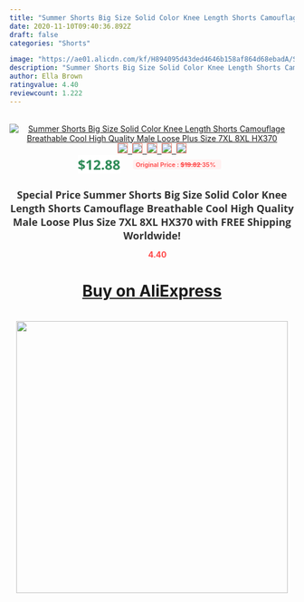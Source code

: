 ```yaml
---
title: "Summer Shorts Big Size Solid Color Knee Length Shorts Camouflage Breathable Cool High Quality Male Loose Plus Size 7XL 8XL HX370"
date: 2020-11-10T09:40:36.892Z
draft: false
categories: "Shorts"

image: "https://ae01.alicdn.com/kf/H894095d43ded4646b158af864d68ebadA/Summer-Shorts-Big-Size-Solid-Color-Knee-Length-Shorts-Camouflage-Breathable-Cool-High-Quality-Male-Loose.jpg"
description: "Summer Shorts Big Size Solid Color Knee Length Shorts Camouflage Breathable Cool High Quality Male Loose Plus Size 7XL 8XL HX370"
author: Ella Brown
ratingvalue: 4.40
reviewcount: 1.222
---
```

<br>
<div style="text-align: center;">
<a href="https://s.click.aliexpress.com/e/_A7hMRx" target="_blank" rel="nofollow noopener noreferrer"><img alt="Summer Shorts Big Size Solid Color Knee Length Shorts Camouflage Breathable Cool High Quality Male Loose Plus Size 7XL 8XL HX370" class="magnifier-image" src="https://ae01.alicdn.com/kf/H894095d43ded4646b158af864d68ebadA/Summer-Shorts-Big-Size-Solid-Color-Knee-Length-Shorts-Camouflage-Breathable-Cool-High-Quality-Male-Loose.jpg_640x640.jpg">
<br>
<img style="border:1px solid salmon" src="https://ae01.alicdn.com/kf/H894095d43ded4646b158af864d68ebadA/Summer-Shorts-Big-Size-Solid-Color-Knee-Length-Shorts-Camouflage-Breathable-Cool-High-Quality-Male-Loose.jpg_120x120.jpg">&nbsp;&nbsp;<img style="border:1px solid salmon" src="https://ae01.alicdn.com/kf/H43a336f98a1c4886a8a2dd107b27dd4eh/Summer-Shorts-Big-Size-Solid-Color-Knee-Length-Shorts-Camouflage-Breathable-Cool-High-Quality-Male-Loose.jpg_120x120.jpg">&nbsp;&nbsp;<img style="border:1px solid salmon" src="https://ae01.alicdn.com/kf/Hc437ee0daefd44a786cbde5ccee789a64/Summer-Shorts-Big-Size-Solid-Color-Knee-Length-Shorts-Camouflage-Breathable-Cool-High-Quality-Male-Loose.jpg_120x120.jpg">&nbsp;&nbsp;<img style="border:1px solid salmon" src="https://ae01.alicdn.com/kf/H756ab59b01644a1baf73efffee020152K/Summer-Shorts-Big-Size-Solid-Color-Knee-Length-Shorts-Camouflage-Breathable-Cool-High-Quality-Male-Loose.jpg_120x120.jpg">&nbsp;&nbsp;<img style="border:1px solid salmon" src="https://ae01.alicdn.com/kf/Hc4a06bdabd404599a09bbd52bed14e22f/Summer-Shorts-Big-Size-Solid-Color-Knee-Length-Shorts-Camouflage-Breathable-Cool-High-Quality-Male-Loose.jpg_120x120.jpg"></a></div><br0>
<div style="text-align: center;"><span style="background-color: white; border: 0px; box-sizing: border-box; color: seagreen; display: inline-block; font-family: &quot;open sans&quot; , &quot;arial&quot; , &quot;helvetica&quot; , sans-serif , &quot;heiti&quot;; font-size: 24px; font-stretch: inherit; font-weight: 700; line-height: inherit; margin: 0px 10px 0px 0px; padding: 0px; vertical-align: middle;">$12.88 </span>
<span style="background: rgb(255 , 241 , 241); border-radius: 3px; border: 0px; box-sizing: border-box; color: #ff4747; display: inline-block; font-family: inherit; font-size: 12px; font-stretch: inherit; font-style: inherit; font-variant: inherit; font-weight: 600; line-height: inherit; margin: 0px; padding: 2px 5px; transform: scale(0.9); vertical-align: middle;">Original Price : <b style="text-decoration: line-through;">$19.82 </b> 35%&nbsp;&nbsp;</span></div>
<h1 style="color: #333333; display: inline-block; font-family: &quot;open sans&quot; , &quot;arial&quot; , &quot;helvetica&quot; , sans-serif , &quot;heiti&quot;; font-size: 18px; font-stretch: inherit; font-weight: 700; text-align: center;">Special Price Summer Shorts Big Size Solid Color Knee Length Shorts Camouflage Breathable Cool High Quality Male Loose Plus Size 7XL 8XL HX370 with FREE Shipping Worldwide!</h1>
<div style="color: #ff4747; text-align: center;">
<img src="https://4.bp.blogspot.com/-M0ZcTcb-5uY/XleCXlxnR4I/AAAAAAAAAEc/OrjgMkXV1oMQFaCRZj5HQwOCBcu3w1FegCPcBGAYYCw/s1600/star.png" style="height: 15px;">&nbsp;<b>4.40</b></div>
<div class="button_cont" align="center"><a class="buynow_a" href="https://s.click.aliexpress.com/e/_A7hMRx" target="_blank" rel="nofollow noopener noreferrer"><H1>Buy on AliExpress</H1></a></div><br>
<div class="separator" style="clear: both; text-align: center;">
<img src="https://lh3.googleusercontent.com/-pTy5HemUv9M/XlePHvY0dAI/AAAAAAAAAE4/0nX5iRUoIWY8eMW9Dpxeirr157OZliDIgCLcBGAsYHQ/s1600/badge.gif" width="480">
</div>
